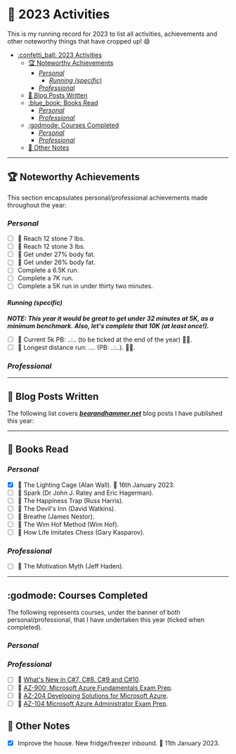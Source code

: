 # :confetti_ball: 2023 Activities

This is my running record for 2023 to list all activities, achievements and other noteworthy things that have cropped up! :smile:

- [:confetti\_ball: 2023 Activities](#confetti_ball-2023-activities)
  - [:trophy: Noteworthy Achievements](#trophy-noteworthy-achievements)
    - [*Personal*](#personal)
      - [*Running (specific)*](#running-specific)
    - [*Professional*](#professional)
  - [:postbox: Blog Posts Written](#postbox-blog-posts-written)
  - [:blue\_book: Books Read](#blue_book-books-read)
    - [*Personal*](#personal-1)
    - [*Professional*](#professional-1)
  - [:godmode: Courses Completed](#godmode-courses-completed)
    - [*Personal*](#personal-2)
    - [*Professional*](#professional-2)
  - [:notebook: Other Notes](#notebook-other-notes)

---

## :trophy: Noteworthy Achievements

This section encapsulates personal/professional achievements made throughout the year:

### *Personal*

- [ ] :small_orange_diamond: Reach 12 stone 7 lbs.
- [ ] :small_orange_diamond: Reach 12 stone 3 lbs.
- [ ] :small_orange_diamond: Get under 27% body fat.
- [ ] :small_orange_diamond: Get under 26% body fat.
- [ ] Complete a 6.5K run.
- [ ] Complete a 7K run.
- [ ] Complete a 5K run in under thirty two minutes.

#### *Running (specific)*

***NOTE: This year it would be great to get under 32 minutes at 5K, as a minimum benchmark. Also, let's complete that 10K (at least once!).***

- [ ] :small_orange_diamond: Current 5k PB: ..:.. (to be ticked at the end of the year) :running_man:.
- [ ] :small_orange_diamond: Longest distance run: .... (PB: ..:..). :running_man:.

### *Professional*

---

## :postbox: Blog Posts Written

The following list covers ***[bearandhammer.net](https://bearandhammer.net)*** blog posts I have published this year:

---

## :blue_book: Books Read

### *Personal*

- [x] :small_orange_diamond: The Lighting Cage (Alan Wall). :date: 16th January 2023.
- [ ] :small_orange_diamond: Spark (Dr John J. Ratey and Eric Hagerman).
- [ ] :small_orange_diamond: The Happiness Trap (Russ Harris).
- [ ] :small_orange_diamond: The Devil's Inn (David Watkins).
- [ ] :small_orange_diamond: Breathe (James Nestor).
- [ ] :small_orange_diamond: The Wim Hof Method (Wim Hof).
- [ ] :small_orange_diamond: How Life Imitates Chess (Gary Kasparov).

### *Professional*

- [ ] :small_orange_diamond: The Motivation Myth (Jeff Haden).

---

## :godmode: Courses Completed

The following represents courses, under the banner of both personal/professional, that I have undertaken this year (ticked when completed).

### *Personal*

### *Professional*

- [ ] :small_orange_diamond: [What's New in C#7, C#8, C#9 and C#10](https://www.udemy.com/course/csharp7-whats-new/).
- [ ] :small_orange_diamond: [AZ-900: Microsoft Azure Fundamentals Exam Prep](https://www.udemy.com/course/az900-azure/).
- [ ] :small_orange_diamond: [AZ-204 Developing Solutions for Microsoft Azure](https://www.udemy.com/course/70532-azure/).
- [ ] :small_orange_diamond: [AZ-104 Microsoft Azure Administrator Exam Prep](https://www.udemy.com/course/70533-azure/). 

## :notebook: Other Notes

- [x] Improve the house. New fridge/freezer inbound. :date: 11th January 2023.
